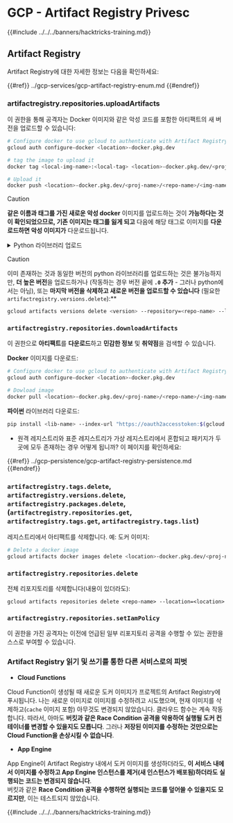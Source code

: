 # GCP - Artifact Registry Privesc

{{#include ../../../banners/hacktricks-training.md}}

## Artifact Registry

Artifact Registry에 대한 자세한 정보는 다음을 확인하세요:

{{#ref}}
../gcp-services/gcp-artifact-registry-enum.md
{{#endref}}

### artifactregistry.repositories.uploadArtifacts

이 권한을 통해 공격자는 Docker 이미지와 같은 악성 코드를 포함한 아티팩트의 새 버전을 업로드할 수 있습니다:
```bash
# Configure docker to use gcloud to authenticate with Artifact Registry
gcloud auth configure-docker <location>-docker.pkg.dev

# tag the image to upload it
docker tag <local-img-name>:<local-tag> <location>-docker.pkg.dev/<proj-name>/<repo-name>/<img-name>:<tag>

# Upload it
docker push <location>-docker.pkg.dev/<proj-name>/<repo-name>/<img-name>:<tag>
```
> [!CAUTION]
> **같은 이름과 태그를 가진 새로운 악성 docker** 이미지를 업로드하는 것이 **가능하다는 것이 확인되었으므로, 기존 이미지는 태그를 잃게 되고** 다음에 해당 태그로 이미지를 **다운로드하면 악성 이미지가** 다운로드됩니다.

<details>

<summary>Python 라이브러리 업로드</summary>

**업로드할 라이브러리를 생성하는 것부터 시작하세요** (레지스트리에서 최신 버전을 다운로드할 수 있다면 이 단계를 건너뛸 수 있습니다):

1.  **프로젝트 구조 설정**:

- 라이브러리를 위한 새 디렉토리를 생성합니다, 예: `hello_world_library`.
- 이 디렉토리 안에 패키지 이름으로 또 다른 디렉토리를 생성합니다, 예: `hello_world`.
- 패키지 디렉토리 안에 `__init__.py` 파일을 생성합니다. 이 파일은 비어있거나 패키지 초기화를 포함할 수 있습니다.

```bash
mkdir hello_world_library
cd hello_world_library
mkdir hello_world
touch hello_world/__init__.py
```

2.  **라이브러리 코드를 작성합니다**:

- `hello_world` 디렉토리 안에 모듈을 위한 새로운 Python 파일을 생성합니다, 예: `greet.py`.
- "Hello, World!" 함수를 작성합니다:

```python
# hello_world/greet.py
def say_hello():
return "Hello, World!"
```

3.  **`setup.py` 파일 생성**:

- `hello_world_library` 디렉토리의 루트에 `setup.py` 파일을 생성합니다.
- 이 파일은 라이브러리에 대한 메타데이터를 포함하고 Python에 설치 방법을 알려줍니다.

```python
# setup.py
from setuptools import setup, find_packages

setup(
name='hello_world',
version='0.1',
packages=find_packages(),
install_requires=[
# 라이브러리에 필요한 의존성
],
)
```

**이제 라이브러리를 업로드합시다:**

1.  **패키지 빌드**:

- `hello_world_library` 디렉토리의 루트에서 다음을 실행합니다:

```sh
python3 setup.py sdist bdist_wheel
```

2.  **twine에 대한 인증 구성** (패키지를 업로드하는 데 사용됨):
- `twine`이 설치되어 있는지 확인합니다 (`pip install twine`).
- `gcloud`를 사용하여 자격 증명을 구성합니다:
````
```sh
twine upload --username 'oauth2accesstoken' --password "$(gcloud auth print-access-token)" --repository-url https://<location>-python.pkg.dev/<project-id>/<repo-name>/ dist/*
```
````
3. **빌드를 정리하다**
```bash
rm -rf dist build hello_world.egg-info
```
</details>

> [!CAUTION]
> 이미 존재하는 것과 동일한 버전의 python 라이브러리를 업로드하는 것은 불가능하지만, **더 높은 버전**을 업로드하거나 (작동하는 경우 버전 끝에 **`.0` 추가** - 그러나 python에서는 아님), 또는 **마지막 버전을 삭제하고 새로운 버전을 업로드할 수 있습니다** (필요한 `artifactregistry.versions.delete`):**
>
> ```sh
> gcloud artifacts versions delete <version> --repository=<repo-name> --location=<location> --package=<lib-name>
> ```

### `artifactregistry.repositories.downloadArtifacts`

이 권한으로 **아티팩트**를 **다운로드**하고 **민감한 정보** 및 **취약점**을 검색할 수 있습니다.

**Docker** 이미지를 다운로드:
```sh
# Configure docker to use gcloud to authenticate with Artifact Registry
gcloud auth configure-docker <location>-docker.pkg.dev

# Dowload image
docker pull <location>-docker.pkg.dev/<proj-name>/<repo-name>/<img-name>:<tag>
```
**파이썬** 라이브러리 다운로드:
```bash
pip install <lib-name> --index-url "https://oauth2accesstoken:$(gcloud auth print-access-token)@<location>-python.pkg.dev/<project-id>/<repo-name>/simple/" --trusted-host <location>-python.pkg.dev --no-cache-dir
```
- 원격 레지스트리와 표준 레지스트리가 가상 레지스트리에서 혼합되고 패키지가 두 곳에 모두 존재하는 경우 어떻게 됩니까? 이 페이지를 확인하세요:

{{#ref}}
../gcp-persistence/gcp-artifact-registry-persistence.md
{{#endref}}

### `artifactregistry.tags.delete`, `artifactregistry.versions.delete`, `artifactregistry.packages.delete`, (`artifactregistry.repositories.get`, `artifactregistry.tags.get`, `artifactregistry.tags.list`)

레지스트리에서 아티팩트를 삭제합니다. 예: 도커 이미지:
```bash
# Delete a docker image
gcloud artifacts docker images delete <location>-docker.pkg.dev/<proj-name>/<repo-name>/<img-name>:<tag>
```
### `artifactregistry.repositories.delete`

전체 리포지토리를 삭제합니다(내용이 있더라도):
```
gcloud artifacts repositories delete <repo-name> --location=<location>
```
### `artifactregistry.repositories.setIamPolicy`

이 권한을 가진 공격자는 이전에 언급된 일부 리포지토리 공격을 수행할 수 있는 권한을 스스로 부여할 수 있습니다.

### Artifact Registry 읽기 및 쓰기를 통한 다른 서비스로의 피벗

- **Cloud Functions**

Cloud Function이 생성될 때 새로운 도커 이미지가 프로젝트의 Artifact Registry에 푸시됩니다. 나는 새로운 이미지로 이미지를 수정하려고 시도했으며, 현재 이미지를 삭제하고(`cache` 이미지 포함) 아무것도 변경되지 않았습니다. 클라우드 함수는 계속 작동합니다. 따라서, 아마도 **버킷과 같은 Race Condition 공격을 악용하여 실행될 도커 컨테이너를 변경할 수 있을지도 모릅니다**. 그러나 **저장된 이미지를 수정하는 것만으로는 Cloud Function을 손상시킬 수 없습니다**.

- **App Engine**

App Engine이 Artifact Registry 내에서 도커 이미지를 생성하더라도, **이 서비스 내에서 이미지를 수정하고 App Engine 인스턴스를 제거(새 인스턴스가 배포됨)하더라도** **실행되는 코드는 변경되지 않습니다**.\
버킷과 같은 **Race Condition 공격을 수행하면 실행되는 코드를 덮어쓸 수 있을지도 모르지만**, 이는 테스트되지 않았습니다.

{{#include ../../../banners/hacktricks-training.md}}
